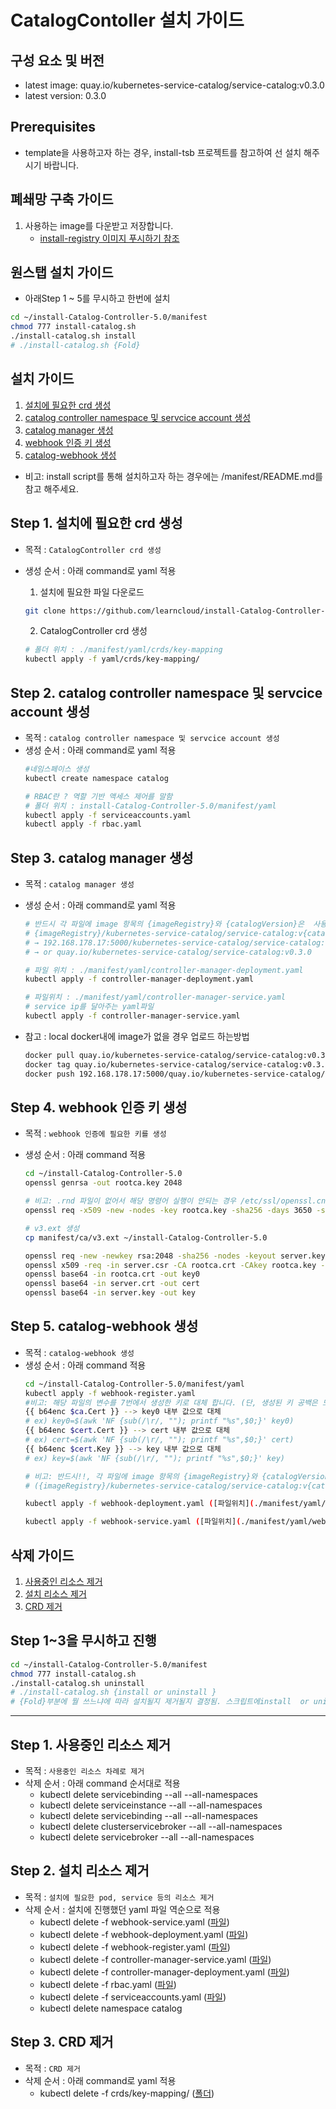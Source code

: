 
# CatalogContoller 설치 가이드

## 구성 요소 및 버전
- latest image: quay.io/kubernetes-service-catalog/service-catalog:v0.3.0
- latest version: 0.3.0

## Prerequisites
- template을 사용하고자 하는 경우, install-tsb 프로젝트를 참고하여 선 설치 해주시기 바랍니다.

## 폐쇄망 구축 가이드

1. 사용하는 image를 다운받고 저장합니다.
   - [install-registry 이미지 푸시하기 참조](https://github.com/learncloud/install-registry-docker-ce/blob/main/readme.md)


## 원스탭 설치 가이드
- 아래Step 1 ~ 5를 무시하고 한번에 설치
```bash
cd ~/install-Catalog-Controller-5.0/manifest
chmod 777 install-catalog.sh
./install-catalog.sh install
# ./install-catalog.sh {Fold}

```


## 설치 가이드
1. [설치에 필요한 crd 생성](#Step-1-설치에-필요한-crd-생성)
2. [catalog controller namespace 및 servcice account 생성](#Step-2-catalog-controller-namespace-및-servcice-account-생성)
3. [catalog manager 생성](#Step-3-catalog-manager-생성)
4. [webhook 인증 키 생성](#Step-4-webhook-인증-키-생성)
5. [catalog-webhook 생성](#Step-5-catalog-webhook-생성)
- 비고: install script를 통해 설치하고자 하는 경우에는 /manifest/README.md를 참고 해주세요. 

## Step 1. 설치에 필요한 crd 생성
- 목적 : `CatalogController crd 생성`
- 생성 순서 : 아래 command로 yaml 적용
   1. 설치에 필요한 파일 다운로드
   ```bash
   git clone https://github.com/learncloud/install-Catalog-Controller-5.0.git
   
   ```
  
   2. CatalogController crd 생성
   ```bash
   # 폴더 위치 : ./manifest/yaml/crds/key-mapping
   kubectl apply -f yaml/crds/key-mapping/ 
   
   ```


## Step 2. catalog controller namespace 및 servcice account 생성
- 목적 : `catalog controller namespace 및 servcice account 생성`
- 생성 순서 : 아래 command로 yaml 적용
   ```bash
   #네임스페이스 생성
   kubectl create namespace catalog
   
   # RBAC란 ? 역할 기반 액세스 제어를 말함
   # 폴더 위치 : install-Catalog-Controller-5.0/manifest/yaml
   kubectl apply -f serviceaccounts.yaml
   kubectl apply -f rbac.yaml 
   
   ```
   
## Step 3. catalog manager 생성
- 목적 : `catalog manager 생성`
- 생성 순서 : 아래 command로 yaml 적용
    ```bash
    # 반드시 각 파일에 image 항목의 {imageRegistry}와 {catalogVersion}은  사용자 환경에 맞게 수정
    # {imageRegistry}/kubernetes-service-catalog/service-catalog:v{catalogVersion} 
    # → 192.168.178.17:5000/kubernetes-service-catalog/service-catalog:v0.3.0 
    # → or quay.io/kubernetes-service-catalog/service-catalog:v0.3.0
    
    # 파일 위치 : ./manifest/yaml/controller-manager-deployment.yaml
    kubectl apply -f controller-manager-deployment.yaml
    
    # 파일위치 : ./manifest/yaml/controller-manager-service.yaml
    # service ip를 달아주는 yaml파일
    kubectl apply -f controller-manager-service.yaml
    
    ```
    
 - 참고 : local docker내에 image가 없을 경우 업로드 하는방법
   ```bash
   docker pull quay.io/kubernetes-service-catalog/service-catalog:v0.3.0
   docker tag quay.io/kubernetes-service-catalog/service-catalog:v0.3.0 192.168.178.17:5000/quay.io/kubernetes-service-catalog/service-catalog:v0.3.0
   docker push 192.168.178.17:5000/quay.io/kubernetes-service-catalog/service-catalog:v0.3.0

   ```
   
## Step 4. webhook 인증 키 생성
- 목적 : `webhook 인증에 필요한 키를 생성`
- 생성 순서 : 아래 command 적용
    
    ```bash
    cd ~/install-Catalog-Controller-5.0
    openssl genrsa -out rootca.key 2048
    
    # 비고: .rnd 파일이 없어서 해당 명령어 실행이 안되는 경우 /etc/ssl/openssl.cnf 파일의  "RANDFILE = $ENV::HOME/.rnd" 부분을 주석처리 합니다.
    openssl req -x509 -new -nodes -key rootca.key -sha256 -days 3650 -subj /C=KO/ST=None/L=None/O=None/CN=catalog-catalog-webhook -out rootca.crt
    
    # v3.ext 생성
    cp manifest/ca/v3.ext ~/install-Catalog-Controller-5.0
    
    openssl req -new -newkey rsa:2048 -sha256 -nodes -keyout server.key -subj /C=KO/ST=None/L=None/O=None/CN=catalog-catalog-webhook -out server.csr
    openssl x509 -req -in server.csr -CA rootca.crt -CAkey rootca.key -CAcreateserial -out server.crt -days 3650 -sha256 -extfile ./v3.ext
    openssl base64 -in rootca.crt -out key0
    openssl base64 -in server.crt -out cert
    openssl base64 -in server.key -out key
    
    ```
    
## Step 5. catalog-webhook 생성
- 목적 : `catalog-webhook 생성`
- 생성 순서 : 아래 command 적용
    ```bash
    cd ~/install-Catalog-Controller-5.0/manifest/yaml
    kubectl apply -f webhook-register.yaml
    #비고: 해당 파일의 변수를 7번에서 생성한 키로 대체 합니다. (단, 생성된 키 공백은 모두 지우셔야 합니다.)
    {{ b64enc $ca.Cert }} --> key0 내부 값으로 대체
    # ex) key0=$(awk 'NF {sub(/\r/, ""); printf "%s",$0;}' key0)
    {{ b64enc $cert.Cert }} --> cert 내부 값으로 대체
    # ex) cert=$(awk 'NF {sub(/\r/, ""); printf "%s",$0;}' cert)
    {{ b64enc $cert.Key }} --> key 내부 값으로 대체
    # ex) key=$(awk 'NF {sub(/\r/, ""); printf "%s",$0;}' key)
    
    # 비고: 반드시!!, 각 파일에 image 항목의 {imageRegistry}와 {catalogVersion}은  사용자 환경에 맞게 수정해야 합니다. 
    # ({imageRegistry}/kubernetes-service-catalog/service-catalog:v{catalogVersion})
    
    kubectl apply -f webhook-deployment.yaml ([파일위치](./manifest/yaml/webhook-deployment.yaml))
    
    kubectl apply -f webhook-service.yaml ([파일위치](./manifest/yaml/webhook-service.yaml))

    ```
    

## 삭제 가이드
1. [사용중인 리소스 제거](#Step-1-사용중인-리소스-제거)
2. [설치 리소스 제거](#Step-2-설치-리소스-제거)
3. [CRD 제거](#Step-3-CRD-제거)

## Step 1~3을 무시하고 진행

```bash
cd ~/install-Catalog-Controller-5.0/manifest
chmod 777 install-catalog.sh
./install-catalog.sh uninstall
# ./install-catalog.sh {install or uninstall }
# {Fold}부분에 뭘 쓰느냐에 따라 설치될지 제거될지 결정됨. 스크립트에install  or uninstall 조건문 걸려있음

```




--------------------------------------------------------

## Step 1. 사용중인 리소스 제거
- 목적 : `사용중인 리소스 차례로 제거`
- 삭제 순서 : 아래 command 순서대로 적용
    - kubectl delete servicebinding --all --all-namespaces
    - kubectl delete serviceinstance --all --all-namespaces
    - kubectl delete servicebinding --all --all-namespaces
    - kubectl delete clusterservicebroker --all --all-namespaces
    - kubectl delete servicebroker --all --all-namespaces

## Step 2. 설치 리소스 제거
- 목적 : `설치에 필요한 pod, service 등의 리소스 제거`
- 삭제 순서 : 설치에 진행했던 yaml 파일 역순으로 적용
    - kubectl delete -f webhook-service.yaml ([파일](./manifest/yaml/webhook-service.yaml))
    - kubectl delete -f webhook-deployment.yaml ([파일](./manifest/yaml/webhook-deployment.yaml))
    - kubectl delete -f webhook-register.yaml ([파일](./manifest/yaml/webhook-register.yaml))
    - kubectl delete -f controller-manager-service.yaml ([파일](./manifest/yaml/controller-manager-service.yaml))
    - kubectl delete -f controller-manager-deployment.yaml ([파일](./manifest/yaml/controller-manager-deployment.yaml))
    - kubectl delete -f rbac.yaml ([파일](./manifest/yaml/rbac.yaml))
    - kubectl delete -f serviceaccounts.yaml ([파일](./manifest/yaml/serviceaccounts.yaml))
    - kubectl delete namespace catalog

## Step 3. CRD 제거
- 목적 : `CRD 제거`
- 삭제 순서 : 아래 command로 yaml 적용
    - kubectl delete -f crds/key-mapping/ ([폴더](./manifest/yaml/crds/key-mapping)) 
